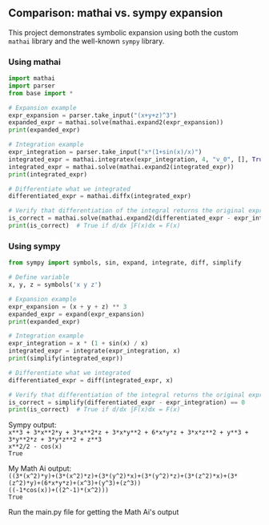 ## Comparison: mathai vs. sympy expansion

This project demonstrates symbolic expansion using both the custom `mathai` library and the well-known `sympy` library.

### Using mathai
```python
import mathai
import parser
from base import *

# Expansion example
expr_expansion = parser.take_input("(x+y+z)^3")
expanded_expr = mathai.solve(mathai.expand2(expr_expansion))
print(expanded_expr)

# Integration example
expr_integration = parser.take_input("x*(1+sin(x)/x)")
integrated_expr = mathai.integratex(expr_integration, 4, "v_0", [], True, False, True)  # integrate wrt x
integrated_expr = mathai.solve(mathai.expand2(integrated_expr))
print(integrated_expr)

# Differentiate what we integrated
differentiated_expr = mathai.diffx(integrated_expr)

# Verify that differentiation of the integral returns the original expression
is_correct = mathai.solve(mathai.expand2(differentiated_expr - expr_integration)) == 0
print(is_correct)  # True if d/dx ∫F(x)dx = F(x)
```

### Using sympy
```python
from sympy import symbols, sin, expand, integrate, diff, simplify

# Define variable
x, y, z = symbols('x y z')

# Expansion example
expr_expansion = (x + y + z) ** 3
expanded_expr = expand(expr_expansion)
print(expanded_expr)

# Integration example
expr_integration = x * (1 + sin(x) / x)
integrated_expr = integrate(expr_integration, x)
print(simplify(integrated_expr))

# Differentiate what we integrated
differentiated_expr = diff(integrated_expr, x)

# Verify that differentiation of the integral returns the original expression
is_correct = simplify(differentiated_expr - expr_integration) == 0
print(is_correct)  # True if d/dx ∫F(x)dx = F(x)
```

Sympy output:<br> 
``x**3 + 3*x**2*y + 3*x**2*z + 3*x*y**2 + 6*x*y*z + 3*x*z**2 + y**3 + 3*y**2*z + 3*y*z**2 + z**3``<br>
``x**2/2 - cos(x)`` <br>
``True`` <br>

My Math Ai output: <br>
``((3*(x^2)*y)+(3*(x^2)*z)+(3*(y^2)*x)+(3*(y^2)*z)+(3*(z^2)*x)+(3*(z^2)*y)+(6*x*y*z)+(x^3)+(y^3)+(z^3))`` <br>
``((-1*cos(x))+((2^-1)*(x^2)))`` <br>
``True`` <br>

Run the main.py file for getting the Math Ai's output
